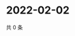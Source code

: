 # 2022-02-02

共 0 条

<!-- BEGIN WEIBO -->
<!-- 最后更新时间 Wed Feb 02 2022 07:00:46 GMT+0800 (China Standard Time) -->

<!-- END WEIBO -->
